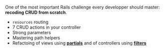 One of the most important Rails challenge every developper should master: **recoding CRUD from scratch**.

- `resources` routing
- 7 CRUD actions in your controller
- Strong parameters
- Mastering path helpers
- Refactoing of views using [**partials**](http://guides.rubyonrails.org/layouts_and_rendering.html#using-partials) and of controllers using [**filters**](http://guides.rubyonrails.org/action_controller_overview.html#filters)
